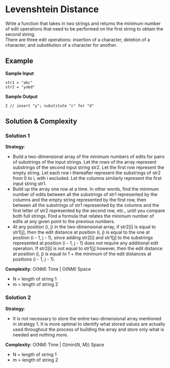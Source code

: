 # Levenshtein Distance  
Write a function that takes in two strings and returns the minimum number of edit operations that need to be performed on the first string to obtain the second string.  
There are three edit operations: insertion of a character, deletion of a character, and substitution of a character for another.  

## Example  
__Sample Input__  
```
str1 = "abc"  
str2 = "yabd"  
```
__Sample Output__  
```
2 // insert "y"; substitute "c" for "d"
```

## Solution & Complexity  
### Solution 1  
__Strategy__:  
* Build a two-dimensional array of the minimum numbers of edits for pairs of substrings of the input strings. Let the rows of the array represent substrings of the second input string str2. Let the first row represent the empty string. Let each row i thereafter represent the substrings of str2 from 0 to i, with i excluded. Let the columns similarly represent the first input string str1.
* Build up the array one row at a time. In other words, find the minimum number of edits between all the substrings of str1 represented by the columns and the empty string represented by the first row, then between all the substrings of str1 represented by the columns and the first letter of str2 represented by the second row, etc., until you compare both full strings. Find a formula that relates the minimum number of edits at any given point to the previous numbers.  
* At any position (i, j) in the two-dimensional array, if str2[i] is equal to str1[j], then the edit distance at position (i, j) is equal to the one at position (i - 1, j - 1), since adding str2[i] and str1[j] to the substrings represented at position (i - 1, j - 1) does not require any additional edit operation. If str2[i] is not equal to str1[j] however, then the edit distance at position (i, j) is equal to 1 + the minimum of the edit distances at positions (i - 1, j - 1).  

__Complexity__: O(NM) Time | O(NM) Space  
* N = length of string 1  
* m = length of string 2  

### Solution 2  
__Strategy__:  
* It is not necessary to store the entire two-dimensional array mentioned in strategy 1. It is more optimal to identify what stored values are actually used throughout the process of building the array and store only what is needed and nothing more.  

__Complexity__: O(NM) Time | O(min(N, M)) Space  
* N = length of string 1  
* m = length of string 2  
